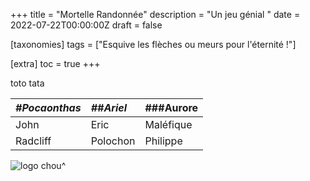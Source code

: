 +++
title = "Mortelle Randonnée"
description = "Un jeu génial "
date = 2022-07-22T00:00:00Z
draft = false

[taxonomies]
tags = ["Esquive les flèches ou meurs pour l'éternité !"]

[extra]
toc = true
+++

toto
tata



|*#Pocaonthas*	|_##Ariel_ 	|###Aurore	|
|:-------	|:------	|:----	|
|John		|Eric		|Maléfique	|
|Radcliff	|Polochon	|Philippe	|

<!--j'aime bine Disney…-->

![logo chou](https://www.websocial.ch/img/hesso_logo.png)^

 [^1]: Gg